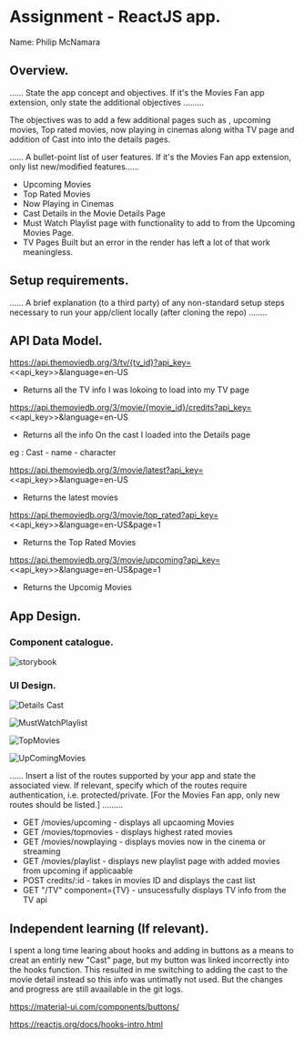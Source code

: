 # Assignment - ReactJS app.

Name: Philip McNamara

## Overview.

...... State the app concept and objectives. If it's the Movies Fan app extension, only state the additional objectives .........

The objectives was to add a few additional pages such as , upcoming movies, Top rated movies, now playing in cinemas along witha TV page and addition of Cast into into the details pages. 


...... A bullet-point list of user features. If it's the Movies Fan app extension, only list new/modified features...... 
 
 + Upcoming Movies
 + Top Rated Movies
 + Now Playing in Cinemas
 + Cast Details in the Movie Details Page
 + Must Watch Playlist page with functionality to add to from the Upcoming Movies Page.
 + TV Pages Built but an error in the render has left a lot of that work meaningless. 

## Setup requirements.

...... A brief explanation (to a third party) of any non-standard setup steps necessary to run your app/client locally (after cloning the repo) ........

## API Data Model.


https://api.themoviedb.org/3/tv/{tv_id}?api_key=<<api_key>>&language=en-US
- Returns all the TV info I was lokoing to load into my TV page


https://api.themoviedb.org/3/movie/{movie_id}/credits?api_key=<<api_key>>&language=en-US
- Returns all the info On the cast I loaded into the Details page

eg : Cast
        - name
        - character

https://api.themoviedb.org/3/movie/latest?api_key=<<api_key>>&language=en-US
- Returns the latest movies

https://api.themoviedb.org/3/movie/top_rated?api_key=<<api_key>>&language=en-US&page=1
- Returns the Top Rated Movies

https://api.themoviedb.org/3/movie/upcoming?api_key=<<api_key>>&language=en-US&page=1
- Returns the Upcomig Movies

## App Design.

### Component catalogue.

 ![storybook](https://user-images.githubusercontent.com/59388884/130355873-9ef79de4-6411-4cc1-83cf-8f2bf171f175.png)


### UI Design.

![Details Cast](https://user-images.githubusercontent.com/59388884/130355841-6a3c7c38-7fa2-4c53-9ad9-0742d2c4e042.PNG)

![MustWatchPlaylist](https://user-images.githubusercontent.com/59388884/130355893-1db531a9-7cc0-4653-9a2e-192ac88336bc.PNG)

![TopMovies](https://user-images.githubusercontent.com/59388884/130355899-e812a03c-83fc-481d-a981-c70c2e1da768.PNG)

![UpComingMovies](https://user-images.githubusercontent.com/59388884/130355902-0644dd09-23e8-4cf7-ad74-13ea42f1c32b.PNG)


...... Insert a list of the routes supported by your app and state the associated view. If relevant, specify which of the routes require authentication, i.e. protected/private. [For the Movies Fan app, only new routes should be listed.] ......... 

+ GET /movies/upcoming - displays all upcaoming Movies
+ GET /movies/topmovies - displays highest rated movies
+ GET /movies/nowplaying - displays movies now in the cinema or streaming
+ GET /movies/playlist - displays new playlist page with added movies from upcoming if applicaable
+ POST credits/:id - takes in movies ID and displays the cast list 
+ GET "/TV" component={TV} - unsucessfully displays TV info from the TV api

## Independent learning (If relevant).

I spent a long time learing about hooks and adding in buttons as a means to creat an entirly new "Cast" page, but my button was linked incorrectly into the hooks function. This resulted in me switching to adding the cast to the movie detail instead so this info was untimatly not used. But the changes and progress are still avaailable in the git logs. 

https://material-ui.com/components/buttons/

https://reactjs.org/docs/hooks-intro.html
